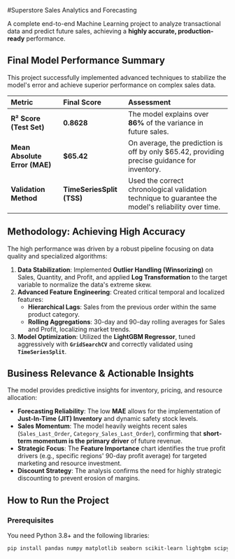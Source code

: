 #Superstore Sales Analytics and Forecasting 

A complete end-to-end Machine Learning project to analyze transactional data and predict future sales, achieving a **highly accurate, production-ready** performance.

## Final Model Performance Summary

This project successfully implemented advanced techniques to stabilize the model's error and achieve superior performance on complex sales data.

| Metric | Final Score | Assessment |
| :--- | :--- | :--- |
| **R² Score (Test Set)** | **0.8628** | The model explains over **86%** of the variance in future sales. |
| **Mean Absolute Error (MAE)** | **$65.42** | On average, the prediction is off by only $65.42, providing precise guidance for inventory. |
| **Validation Method** | **TimeSeriesSplit (TSS)** | Used the correct chronological validation technique to guarantee the model's reliability over time. |

## Methodology: Achieving High Accuracy

The high performance was driven by a robust pipeline focusing on data quality and specialized algorithms:

1.  **Data Stabilization**: Implemented **Outlier Handling (Winsorizing)** on Sales, Quantity, and Profit, and applied **Log Transformation** to the target variable to normalize the data's extreme skew.
2.  **Advanced Feature Engineering**: Created critical temporal and localized features:
    * **Hierarchical Lags**: Sales from the previous order within the same product category.
    * **Rolling Aggregations**: 30-day and 90-day rolling averages for Sales and Profit, localizing market trends.
3.  **Model Optimization**: Utilized the **LightGBM Regressor**, tuned aggressively with **`GridSearchCV`** and correctly validated using **`TimeSeriesSplit`**.

## Business Relevance & Actionable Insights

The model provides predictive insights for inventory, pricing, and resource allocation:

* **Forecasting Reliability**: The low **MAE** allows for the implementation of **Just-In-Time (JIT) Inventory** and dynamic safety stock levels.
* **Sales Momentum**: The model heavily weights recent sales (`Sales_Last_Order`, `Category_Sales_Last_Order`), confirming that **short-term momentum is the primary driver** of future revenue.
* **Strategic Focus**: The **Feature Importance** chart identifies the true profit drivers (e.g., specific regions' 90-day profit average) for targeted marketing and resource investment.
* **Discount Strategy**: The analysis confirms the need for highly strategic discounting to prevent erosion of margins.

## How to Run the Project

### Prerequisites

You need Python 3.8+ and the following libraries:

```bash
pip install pandas numpy matplotlib seaborn scikit-learn lightgbm scipy
